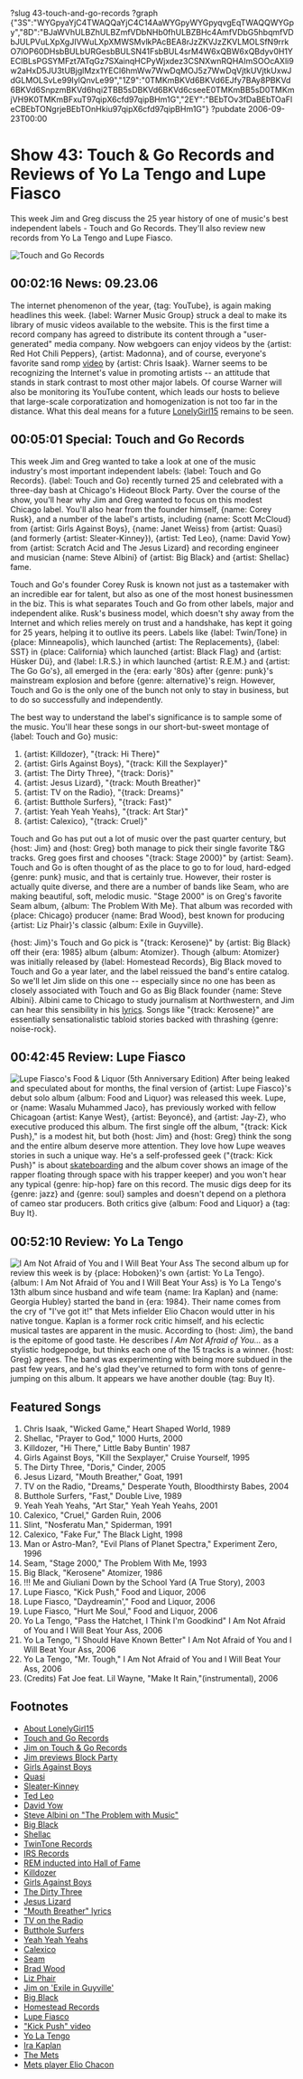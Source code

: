 ?slug 43-touch-and-go-records
?graph {"3S":"WYGpyaYjC4TWAQQaYjC4C14AaWYGpyWYGpyqvgEqTWAQQWYGpy","8D":"BJaWVhULBZhULBZmfVDbNHb0fhULBZBHc4AmfVDbG5hbqmfVDbJULPVuLXpXgJIVWuLXpXMWSMvlkPAcBEA8rJzZKVJzZKVLMOLSfN9rrkO7lOP60DHsbBULbURGesbBULSN41FsbBUL4srM4W6xQBW6xQBdyv0H1YEClBLsPGSYMFzt7ATqGz7SXainqHCPyWjxdez3CSNXwnRQHAImSOOcAXli9w2aHxD5JU3tUBjglMzx1YECl6hmWw7WwDqMOJ5z7WwDqVjtkUVjtkUxwJdGLMOLSvLe99IylQnvLe99","1Z9":"0TMKmBKVd6BKVd6EJfy7BAy8PBKVd6BKVd6SnpzmBKVd6hqi2TBB5sDBKVd6BKVd6cseeE0TMKmBB5sD0TMKmjVH9K0TMKmBFxuT97qipX6cfd97qipBHm1G","2EY":"BEbTOv3fDaBEbTOaFleCBEbTONgrjeBEbTOnHkiu97qipX6cfd97qipBHm1G"}
?pubdate 2006-09-23T00:00

# Show 43: Touch & Go Records and Reviews of Yo La Tengo and Lupe Fiasco
This week Jim and Greg discuss the 25 year history of one of music's best independent labels - Touch and Go Records. They'll also review new records from Yo La Tengo and Lupe Fiasco.

![Touch and Go Records](http://static.soundopinions.org/images/2006/touchandgo.jpg)

## 00:02:16 News: 09.23.06
The internet phenomenon of the year, {tag: YouTube}, is again making headlines this week. {label: Warner Music Group} struck a deal to make its library of music videos available to the website. This is the first time a record company has agreed to distribute its content through a "user-generated" media company. Now webgoers can enjoy videos by the {artist: Red Hot Chili Peppers}, {artist: Madonna}, and of course, everyone's favorite sand romp [video](https://www.youtube.com/watch?v=UAOxCqSxRD0&feature=kp) by {artist: Chris Isaak}. Warner seems to be recognizing the Internet's value in promoting artists -- an attitude that stands in stark contrast to most other major labels. Of course Warner will also be monitoring its YouTube content, which leads our hosts to believe that large-scale corporatization and homogenization is not too far in the distance. What this deal means for a future [LonelyGirl15](https://www.youtube.com/user/lonelygirl15) remains to be seen. 

## 00:05:01 Special: Touch and Go Records
This week Jim and Greg wanted to take a look at one of the music industry's most important independent labels: {label: Touch and Go Records}. {label: Touch and Go} recently turned 25 and celebrated with a three-day bash at Chicago's Hideout Block Party. Over the course of the show, you'll hear why Jim and Greg wanted to focus on this modest Chicago label. You'll also hear from the founder himself, {name: Corey Rusk}, and a number of the label's artists, including {name: Scott McCloud} from {artist: Girls Against Boys}, {name: Janet Weiss} from {artist: Quasi} (and formerly {artist: Sleater-Kinney}), {artist: Ted Leo}, {name: David Yow} from {artist: Scratch Acid and The Jesus Lizard} and recording engineer and musician {name: Steve Albini} of {artist: Big Black} and {artist: Shellac} fame.

Touch and Go's founder Corey Rusk is known not just as a tastemaker with an incredible ear for talent, but also as one of the most honest businessmen in the biz. This is what separates Touch and Go from other labels, major and independent alike. Rusk's business model, which doesn't shy away from the Internet and which relies merely on trust and a handshake, has kept it going for 25 years, helping it to outlive its peers. Labels like {label: Twin/Tone} in {place: Minneapolis}, which launched {artist: The Replacements}, {label: SST} in {place: California} which launched {artist: Black Flag} and {artist: Hüsker Dü}, and {label: I.R.S.} in which launched {artist: R.E.M.} and {artist: The Go Go's}, all emerged in the {era: early '80s} after {genre: punk}'s mainstream explosion and before {genre: alternative}'s reign. However, Touch and Go is the only one of the bunch not only to stay in business, but to do so successfully and independently.

The best way to understand the label's significance is to sample some of the music. You'll hear these songs in our short-but-sweet montage of {label: Touch and Go} music:

1. {artist: Killdozer}, "{track: Hi There}"
2. {artist: Girls Against Boys}, "{track: Kill the Sexplayer}"
3. {artist: The Dirty Three}, "{track: Doris}"
4. {artist: Jesus Lizard}, "{track: Mouth Breather}"
5. {artist: TV on the Radio}, "{track: Dreams}"
6. {artist: Butthole Surfers}, "{track: Fast}"
7. {artist: Yeah Yeah Yeahs}, "{track: Art Star}"
8. {artist: Calexico}, "{track: Cruel}"

Touch and Go has put out a lot of music over the past quarter century, but {host: Jim} and {host: Greg} both manage to pick their single favorite T&G tracks. Greg goes first and chooses "{track: Stage 2000}" by {artist: Seam}. Touch and Go is often thought of as the place to go to for loud, hard-edged {genre: punk} music, and that is certainly true. However, their roster is actually quite diverse, and there are a number of bands like Seam, who are making beautiful, soft, melodic music. "Stage 2000" is on Greg's favorite Seam album, {album: The Problem With Me}. That album was recorded with {place: Chicago} producer {name: Brad Wood}, best known for producing {artist: Liz Phair}'s classic {album: Exile in Guyville}.

{host: Jim}'s Touch and Go pick is "{track: Kerosene}" by {artist: Big Black} off their {era: 1985} album {album: Atomizer}. Though {album: Atomizer} was initially released by {label: Homestead Records}, Big Black moved to Touch and Go a year later, and the label reissued the band's entire catalog. So we'll let Jim slide on this one -- especially since no one has been as closely associated with Touch and Go as Big Black founder {name: Steve Albini}. Albini came to Chicago to study journalism at Northwestern, and Jim can hear this sensibility in his [lyrics](http://rock.rapgenius.com/Big-black-kerosene-lyrics). Songs like "{track: Kerosene}" are essentially sensationalistic tabloid stories backed with thrashing {genre: noise-rock}.

## 00:42:45 Review: Lupe Fiasco
![Lupe Fiasco's Food & Liquor (5th Anniversary Edition)](https://upload.wikimedia.org/wikipedia/en/4/49/Foodliquor.jpg "2851441/463223395")
After being leaked and speculated about for months, the final version of {artist: Lupe Fiasco}'s debut solo album {album: Food and Liquor} was released this week. Lupe, or {name: Wasalu Muhammed Jaco}, has previously worked with fellow Chicagoan {artist: Kanye West}, {artist: Beyoncé}, and {artist: Jay-Z}, who executive produced this album. The first single off the album, "{track: Kick Push}," is a modest hit, but both {host: Jim} and {host: Greg} think the song and the entire album deserve more attention. They love how Lupe weaves stories in such a unique way. He's a self-professed geek ("{track: Kick Push}" is about [skateboarding](http://www.azlyrics.com/lyrics/lupefiasco/kickpush.html) and the album cover shows an image of the rapper floating through space with his trapper keeper) and you won't hear any typical {genre: hip-hop} fare on this record. The music digs deep for its {genre: jazz} and {genre: soul} samples and doesn't depend on a plethora of cameo star producers. Both critics give {album: Food and Liquor} a {tag: Buy It}.

## 00:52:10 Review: Yo La Tengo 
![I Am Not Afraid of You and I Will Beat Your Ass](http://is3.mzstatic.com/image/thumb/Music/v4/8c/ba/f6/8cbaf6e1-e5ca-5871-11aa-b5bd5699120f/source/600x600bb.jpg "2959228/181411762")
The second album up for review this week is by {place: Hoboken}'s own {artist: Yo La Tengo}. {album: I Am Not Afraid of You and I Will Beat Your Ass} is Yo La Tengo's 13th album since husband and wife team {name: Ira Kaplan} and {name: Georgia Hubley} started the band in {era: 1984}. Their name comes from the cry of "I've got it!" that Mets infielder Elio Chacon would utter in his native tongue. Kaplan is a former rock critic himself, and his eclectic musical tastes are apparent in the music. According to {host: Jim}, the band is the epitome of good taste. He describes *I Am Not Afraid of You...* as a stylistic hodgepodge, but thinks each one of the 15 tracks is a winner. {host: Greg} agrees. The band was experimenting with being more subdued in the past few years, and he's glad they've returned to form with tons of genre-jumping on this album. It appears we have another double {tag: Buy It}.

## Featured Songs
1. Chris Isaak, "Wicked Game," Heart Shaped World, 1989
2. Shellac, "Prayer to God," 1000 Hurts, 2000
3. Killdozer, "Hi There," Little Baby Buntin' 1987
4. Girls Against Boys, "Kill the Sexplayer," Cruise Yourself, 1995
5. The Dirty Three, "Doris," Cinder, 2005
6. Jesus Lizard, "Mouth Breather," Goat, 1991
7. TV on the Radio, "Dreams," Desperate Youth, Bloodthirsty Babes, 2004
8. Butthole Surfers, "Fast," Double Live, 1989
9. Yeah Yeah Yeahs, "Art Star," Yeah Yeah Yeahs, 2001
10. Calexico, "Cruel," Garden Ruin, 2006
11. Slint, "Nosferatu Man," Spiderman, 1991
12. Calexico, "Fake Fur," The Black Light, 1998
13. Man or Astro-Man?, "Evil Plans of Planet Spectra," Experiment Zero, 1996
14. Seam, "Stage 2000," The Problem With Me, 1993
15. Big Black, "Kerosene" Atomizer, 1986
16. !!! Me and Giuliani Down by the School Yard (A True Story), 2003
17. Lupe Fiasco, "Kick Push," Food and Liquor, 2006
18. Lupe Fiasco, "Daydreamin'," Food and Liquor, 2006
19. Lupe Fiasco, "Hurt Me Soul," Food and Liquor, 2006
20. Yo La Tengo, "Pass the Hatchet, I Think I'm Goodkind" I Am Not Afraid of You and I Will Beat Your Ass, 2006
21. Yo La Tengo, "I Should Have Known Better" I Am Not Afraid of You and I Will Beat Your Ass, 2006
22. Yo La Tengo, "Mr. Tough," I Am Not Afraid of You and I Will Beat Your Ass, 2006
23. (Credits) Fat Joe feat. Lil Wayne, "Make It Rain,"(instrumental), 2006

## Footnotes
- [About LonelyGirl15](http://onthemedia.org/transcripts/transcripts_090106_d.html)
- [Touch and Go Records](http://www.tgrec.com/)
- [Jim on Touch & Go Records](http://www.jimdero.com/News%202006/TouchandGoSept3.htm)
- [Jim previews Block Party](http://www.jimdero.com/News%202006/BlockpartypreviewSept8.htm)
- [Girls Against Boys](http://www.tgrec.com/bands/band.php?id=47)
- [Quasi](http://www.tgrec.com/bands/band.php?id=19)
- [Sleater-Kinney](http://www.sleater-kinney.com/)
- [Ted Leo](http://www.tgrec.com/bands/band.php?id=92)
- [David Yow](http://www.allmusic.com/artist/david-yow-mn0000813705)
- [Steve Albini on "The Problem with Music"](http://negativland.com/albini.html)
- [Big Black](http://www.tgrec.com/bands/band.php?id=34)
- [Shellac](http://www.tgrec.com/bands/band.php?id=34)
- [TwinTone Records](http://www.twintone.com/)
- [IRS Records](http://www.onamrecords.com/IRS_Records.html)
- [REM inducted into Hall of Fame](http://www.usatoday.com/life/music/news/2006-09-17-REM-hall-of-fame_x.htm)
- [Killdozer](http://www.allmusic.com/artist/killdozer-mn0000079780)
- [Girls Against Boys](http://www.gvsb.com/)
- [The Dirty Three](http://www.tgrec.com/bands/album.php?id=365)
- [Jesus Lizard](http://en.wikipedia.org/wiki/The_Jesus_Lizard)
- ["Mouth Breather" lyrics](http://www.thejesuslizard.net/lyrics/goat.htm)
- [TV on the Radio](http://www.allmusic.com/artist/tv-on-the-radio-mn0000012972)
- [Butthole Surfers](http://www.buttholesurfers.com/)
- [Yeah Yeah Yeahs](http://www.yeahyeahyeahs.com/)
- [Calexico](http://www.casadecalexico.com/)
- [Seam](http://www.touchandgorecords.com/bands/band.php?id=67)
- [Brad Wood](http://en.wikipedia.org/wiki/Brad_Wood)
- [Liz Phair](http://www.allmusic.com/artist/liz-phair-mn0000225930)
- [Jim on 'Exile in Guyville'](http://www.jimdero.com/News2002/GreatPhair.htm)
- [Big Black](http://www.allmusic.com/cg/amg.dll?p=amg&token=ADFEAEE47C19DC4FA87520D69D3D4DC7FA7FFB07D063FD831F29461BDFBA3C54DD5F26B904A595C4AEF877AB7BAFFF28E85B05D3CEE456FECC0640&sql=11:jz6htra9klox)
- [Homestead Records](http://en.wikipedia.org/wiki/Homestead_Records)
- [Lupe Fiasco](http://www.lupefiasco.com/)
- ["Kick Push" video](http://www.youtube.com/watch?v=MP0gXiVCrII)
- [Yo La Tengo](http://www.yolatengo.com/)
- [Ira Kaplan](http://www.allmusic.com/cg/amg.dll?p=amg&token=ADFEAEE47C19DC4FA87520D69D3D4DC7FA7FFB07D063FD831F29461BDFBA3C54DD5F26B904A595C4AEF877AB7BAFFF28E85B05D7C9E452F9CC0640&sql=11:hjfuxqq5ld0e)
- [The Mets](http://mets.mlb.com/)
- [Mets player Elio Chacon](http://www.baseball-reference.com/c/chacoel01.shtml)
